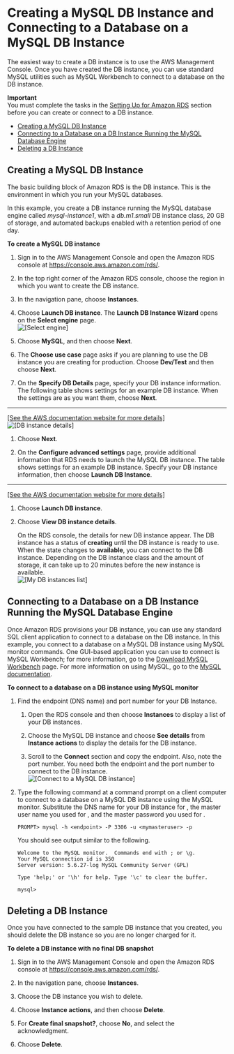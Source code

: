 # Creating a MySQL DB Instance and Connecting to a Database on a MySQL DB Instance<a name="CHAP_GettingStarted.CreatingConnecting.MySQL"></a>

The easiest way to create a DB instance is to use the AWS Management Console\. Once you have created the DB instance, you can use standard MySQL utilities such as MySQL Workbench to connect to a database on the DB instance\.

**Important**  
You must complete the tasks in the [Setting Up for Amazon RDS](CHAP_SettingUp.md) section before you can create or connect to a DB instance\.


+ [Creating a MySQL DB Instance](#CHAP_GettingStarted.Creating.MySQL)
+ [Connecting to a Database on a DB Instance Running the MySQL Database Engine](#CHAP_GettingStarted.Connecting.MySQL)
+ [Deleting a DB Instance](#CHAP_GettingStarted.Deleting.MySQL)

## Creating a MySQL DB Instance<a name="CHAP_GettingStarted.Creating.MySQL"></a>

The basic building block of Amazon RDS is the DB instance\. This is the environment in which you run your MySQL databases\. 

In this example, you create a DB instance running the MySQL database engine called *mysql\-instance1*, with a *db\.m1\.small* DB instance class, 20 GB of storage, and automated backups enabled with a retention period of one day\.

**To create a MySQL DB instance**

1. Sign in to the AWS Management Console and open the Amazon RDS console at [https://console\.aws\.amazon\.com/rds/](https://console.aws.amazon.com/rds/)\.

1. In the top right corner of the Amazon RDS console, choose the region in which you want to create the DB instance\. 

1. In the navigation pane, choose **Instances**\.

1. Choose **Launch DB instance**\. The **Launch DB Instance Wizard** opens on the **Select engine** page\.   
![\[Select engine\]](http://docs.aws.amazon.com/AmazonRDS/latest/UserGuide/images/MySQL-Launch01.png)

1. Choose **MySQL**, and then choose **Next**\.

1. The **Choose use case** page asks if you are planning to use the DB instance you are creating for production\. Choose **Dev/Test** and then choose **Next**\. 

1. On the **Specify DB Details** page, specify your DB instance information\. The following table shows settings for an example DB instance\. When the settings are as you want them, choose **Next**\.  
****    
[\[See the AWS documentation website for more details\]](http://docs.aws.amazon.com/AmazonRDS/latest/UserGuide/CHAP_GettingStarted.CreatingConnecting.MySQL.html)  
![\[DB instance details\]](http://docs.aws.amazon.com/AmazonRDS/latest/UserGuide/images/MySQL-Launch02.png)

1. Choose **Next**\.

1.  On the **Configure advanced settings** page, provide additional information that RDS needs to launch the MySQL DB instance\. The table shows settings for an example DB instance\. Specify your DB instance information, then choose **Launch DB Instance**\.  
****    
[\[See the AWS documentation website for more details\]](http://docs.aws.amazon.com/AmazonRDS/latest/UserGuide/CHAP_GettingStarted.CreatingConnecting.MySQL.html)

1. Choose **Launch DB instance**\. 

1. Choose **View DB instance details**\. 

   On the RDS console, the details for new DB instance appear\. The DB instance has a status of **creating** until the DB instance is ready to use\. When the state changes to **available**, you can connect to the DB instance\. Depending on the DB instance class and the amount of storage, it can take up to 20 minutes before the new instance is available\.   
![\[My DB instances list\]](http://docs.aws.amazon.com/AmazonRDS/latest/UserGuide/images/MySQL-Launch06.png)

## Connecting to a Database on a DB Instance Running the MySQL Database Engine<a name="CHAP_GettingStarted.Connecting.MySQL"></a>

Once Amazon RDS provisions your DB instance, you can use any standard SQL client application to connect to a database on the DB instance\. In this example, you connect to a database on a MySQL DB instance using MySQL monitor commands\. One GUI\-based application you can use to connect is MySQL Workbench; for more information, go to the [ Download MySQL Workbench](http://dev.mysql.com/downloads/workbench/) page\. For more information on using MySQL, go to the [MySQL documentation](http://dev.mysql.com/doc/)\.

 **To connect to a database on a DB instance using MySQL monitor** 

1. Find the endpoint \(DNS name\) and port number for your DB Instance\. 

   1. Open the RDS console and then choose **Instances** to display a list of your DB instances\. 

   1. Choose the MySQL DB instance and choose **See details** from **Instance actions** to display the details for the DB instance\. 

   1. Scroll to the **Connect** section and copy the endpoint\. Also, note the port number\. You need both the endpoint and the port number to connect to the DB instance\.   
![\[Connect to a MySQL DB instance\]](http://docs.aws.amazon.com/AmazonRDS/latest/UserGuide/images/MySQLConnect1.png)

1. Type the following command at a command prompt on a client computer to connect to a database on a MySQL DB instance using the MySQL monitor\. Substitute the DNS name for your DB instance for *<endpoint>*, the master user name you used for *<mymasteruser>*, and the master password you used for *<password>*\.

   ```
   PROMPT> mysql -h <endpoint> -P 3306 -u <mymasteruser> -p
   ```

   You should see output similar to the following\.

   ```
   Welcome to the MySQL monitor.  Commands end with ; or \g.
   Your MySQL connection id is 350
   Server version: 5.6.27-log MySQL Community Server (GPL)
   
   Type 'help;' or '\h' for help. Type '\c' to clear the buffer.
   
   mysql>
   ```

## Deleting a DB Instance<a name="CHAP_GettingStarted.Deleting.MySQL"></a>

Once you have connected to the sample DB instance that you created, you should delete the DB instance so you are no longer charged for it\. 

**To delete a DB instance with no final DB snapshot**

1. Sign in to the AWS Management Console and open the Amazon RDS console at [https://console\.aws\.amazon\.com/rds/](https://console.aws.amazon.com/rds/)\.

1. In the navigation pane, choose **Instances**\.

1. Choose the DB instance you wish to delete\.

1. Choose **Instance actions**, and then choose **Delete**\.

1. For **Create final snapshot?**, choose **No**, and select the acknowledgment\. 

1. Choose **Delete**\. 
